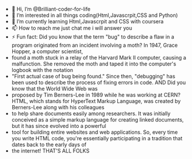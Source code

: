 - 👋 Hi, I’m @Brilliant-coder-for-life
- 👀 I’m interested in all things coding(Html,Javascrpit,CSS and Python)
- 🌱 I’m currently learning Html,Javascrpit and CSS with coursera
- 📫 How to reach me just chat me i will answer you
- ⚡ Fun fact: Did you know that the term "bug" to describe a flaw in a program originated from an incident involving a moth? In 1947, Grace Hopper, a computer scientist,
- found a moth stuck in a relay of the Harvard Mark II computer, causing a malfunction. She removed the moth and taped it into the computer's logbook with the notation
- "First actual case of bug being found." Since then, "debugging" has been used to describe the process of fixing errors in code. AND Did you know that the World Wide Web was
- proposed by Tim Berners-Lee in 1989 while he was working at CERN? HTML, which stands for HyperText Markup Language, was created by Berners-Lee along with his colleagues
- to help share documents easily among researchers. It was initially conceived as a simple markup language for creating linked documents, but it has since evolved into a powerful
- tool for building entire websites and web applications. So, every time you write HTML code, you're essentially participating in a tradition that dates back to the early days of
- the internet! THAT'S ALL FOLKS








<!---
Brilliant-coder-for-life/Brilliant-coder-for-life is a ✨ special ✨ repository because its `README.md` (this file) appears on your GitHub profile.
You can click the Preview link to take a look at your changes.
--->
